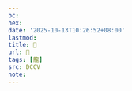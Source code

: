 ```yaml
---
bc:
hex:
date: '2025-10-13T10:26:52+08:00'
lastmod:
title: 􂣭
url: 􂣭
tags: [龍]
src: DCCV
note:
---
```

